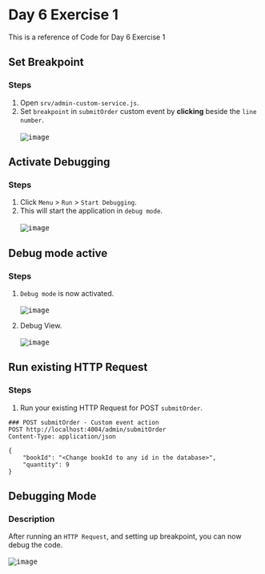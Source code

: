 # Day 6 Exercise 1
This is a reference of Code for Day 6 Exercise 1

## Set Breakpoint
### Steps
1. Open `srv/admin-custom-service.js`.
2. Set `breakpoint` in `submitOrder` custom event by **clicking** beside the `line number`. <br>   
<kbd> ![image](https://github.com/takaobaltazar/sap-capm-bookshop/assets/9301953/8dd6b283-6ed4-43b6-88e8-ba7fa97be99d) </kbd>

## Activate Debugging
### Steps
1. Click `Menu` > `Run` > `Start Debugging`.
2. This will start the application in `debug mode`.<br>   
<kbd> ![image](https://github.com/takaobaltazar/sap-capm-bookshop/assets/9301953/00a83041-a81e-4cfd-8710-e65d420c8b04) </kbd>

## Debug mode active
### Steps
1. `Debug mode` is now activated.<br>   
<kbd> ![image](https://github.com/takaobaltazar/sap-capm-bookshop/assets/9301953/1dc22b3e-60d0-40bc-9697-6000c748218b) </kbd>

2. Debug View. <br>   
<kbd> ![image](https://github.com/takaobaltazar/sap-capm-bookshop/assets/9301953/77c89746-9ebe-4877-b1e5-88ffebbda86d) </kbd>

## Run existing HTTP Request
### Steps
1. Run your existing HTTP Request for POST `submitOrder`.
```http
### POST submitOrder - Custom event action
POST http://localhost:4004/admin/submitOrder
Content-Type: application/json

{
    "bookId": "<Change bookId to any id in the database>",
    "quantity": 9
}
```

## Debugging Mode
### Description
After running an `HTTP Request`, and setting up breakpoint, you can now debug the code. <br>   
<kbd> ![image](https://github.com/takaobaltazar/sap-capm-bookshop/assets/9301953/db153fcf-348c-4d27-aed4-83b0e1b0288d) </kbd>

